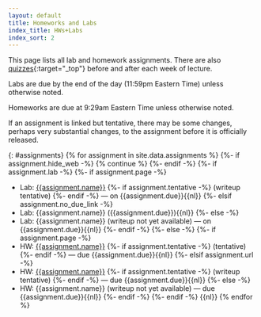 ```yaml
---
layout: default
title: Homeworks and Labs 
index_title: HWs+Labs
index_sort: 2
---
```


This page lists all lab and homework assignments.
There are also [quizzes]({{site.quiz_site}}){:target="_top"} before and after each week of lecture.

Labs are due by the end of the day (11:59pm Eastern Time) unless otherwise noted.

Homeworks are due at 9:29am Eastern Time unless otherwise noted.

If an assignment is linked but tentative, there may be some changes, perhaps very substantial changes,
to the assignment before it is officially released.

{: #assignments}
{% for assignment in site.data.assignments %}
{%- if assignment.hide_web -%}
    {% continue %}
{%- endif -%}
{%- if assignment.lab -%}
{%- if assignment.page -%}
*  Lab: <a href="{{assignment.page | relative_url}}">{{assignment.name}}</a> {%- if assignment.tentative -%}&nbsp;(writeup tentative) {%- endif -%} &mdash; on {{assignment.due}}{{nl}}
{%- elsif assignment.no_due_link -%}
*  Lab: {{assignment.name}} ({{assignment.due}}){{nl}}
{%- else -%}
*  Lab: {{assignment.name}} (writeup not yet available) &mdash; on {{assignment.due}}{{nl}}
{%- endif -%}
{%- else -%} 
{%- if assignment.page -%}
*  HW: <a href="{{assignment.page | relative_url}}">{{assignment.name}}</a> {%- if assignment.tentative -%}&nbsp;(tentative) {%- endif -%} &mdash; due {{assignment.due}}{{nl}}
{%- elsif assignment.url -%}
*  HW: <a href="{{assignment.url}}">{{assignment.name}}</a> {%- if assignment.tentative -%}&nbsp;(writeup tentative) {%- endif -%} &mdash; due {{assignment.due}}{{nl}}
{%- else -%}
*  HW: {{assignment.name}} (writeup not yet available) &mdash; due {{assignment.due}}{{nl}}
{%- endif -%}
{%- endif -%}
{{nl}}
{% endfor %}

